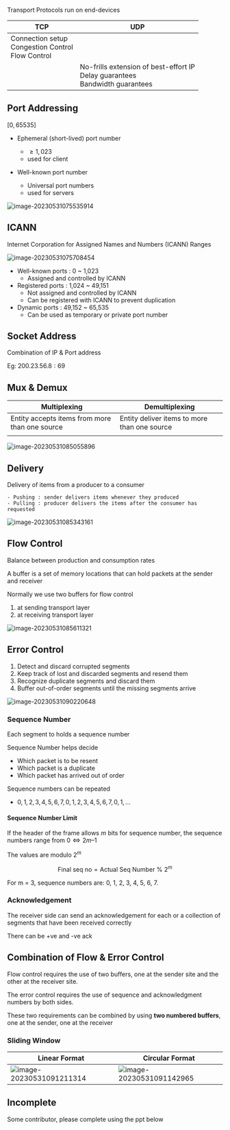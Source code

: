 Transport Protocols run on end-devices

| TCP                                                        | UDP                                                          |
| ---------------------------------------------------------- | ------------------------------------------------------------ |
| Connection setup<br />Congestion Control<br />Flow Control |                                                              |
|                                                            | No-frills extension of best-effort IP<br />Delay guarantees<br />Bandwidth guarantees |

## Port Addressing

$[0, 65535]$

- Ephemeral (short-lived) port number
	- $\ge 1,023$
	- used for client
	
- Well-known port number
	- Universal port numbers
	- used for servers

![image-20230531075535914](./assets/image-20230531075535914.png)

## ICANN

Internet Corporation for Assigned Names and Numbers (ICANN) Ranges

![image-20230531075708454](./assets/image-20230531075708454.png)



- Well-known ports : 0 ~ 1,023
	- Assigned and controlled by ICANN
- Registered ports : 1,024 ~ 49,151
	- Not assigned and controlled by ICANN
  - Can be registered with ICANN to prevent duplication
- Dynamic ports : 49,152 ~ 65,535
	- Can be used as temporary or private port number

## Socket Address

Combination of IP & Port address

Eg: $200.23.56.8:69$

## Mux & Demux

| Multiplexing                                    | Demultiplexing                                |
| ----------------------------------------------- | --------------------------------------------- |
| Entity accepts items from  more than one source | Entity deliver items to more  than one source |
|                                                 |                                               |

![image-20230531085055896](./assets/image-20230531085055896.png)

## Delivery

Delivery of items from a producer to a consumer

	- Pushing : sender delivers items whenever they produced
	- Pulling : producer delivers the items after the consumer has requested

![image-20230531085343161](./assets/image-20230531085343161.png)



## Flow Control

Balance between production and consumption rates

A buffer is a set of memory locations that can hold packets at the sender and receiver

Normally we use two buffers for flow control

1. at sending transport layer
2. at receiving transport layer

![image-20230531085611321](./assets/image-20230531085611321.png)

## Error Control

1. Detect and discard corrupted segments
2. Keep track of lost and discarded segments and resend them
3. Recognize duplicate segments and discard them
4. Buffer out-of-order segments until the missing segments arrive

![image-20230531090220648](./assets/image-20230531090220648.png)

### Sequence Number

Each segment to holds a sequence number

Sequence Number helps decide 

- Which packet is to be resent
- Which packet is a duplicate
- Which packet has arrived out of order

Sequence numbers can be repeated

- $0, 1, 2, 3, 4, 5, 6, 7, 0, 1, 2, 3, 4, 5, 6, 7, 0, 1, \dots$

#### Sequence Number Limit

If the header of the frame allows $m$ bits for sequence number, the sequence numbers range from $0 \iff 2m – 1$

The values are modulo $2^m$

$$
\text{Final seq no} = \text{Actual Seq Number } \% \ 2^m
$$

For m = 3, sequence numbers are: 0, 1, 2, 3, 4, 5, 6, 7.

### Acknowledgement

The receiver side can send an acknowledgement for each or a collection of segments that have been received correctly

There can be +ve and -ve ack

## Combination of Flow & Error Control

Flow control requires the use of two buffers, one at the sender site and the other at the receiver site. 

The error control requires the use of sequence and acknowledgment numbers by both sides. 

These two requirements can be combined by using **two numbered buffers**, one at the sender, one at the receiver

### Sliding Window

| Linear Format                                                | Circular Format                                              |
| ------------------------------------------------------------ | ------------------------------------------------------------ |
| ![image-20230531091211314](./assets/image-20230531091211314.png) | ![image-20230531091142965](./assets/image-20230531091142965.png) |

## Incomplete

Some contributor, please complete using the ppt below

